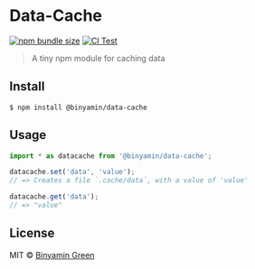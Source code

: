 # Data-Cache

[![npm bundle size](https://img.shields.io/bundlephobia/min/@binyamin/data-cache)](https://npmjs.com/package/@binyamin/data-cache)
[![CI Test](https://github.com/binyamin/data-cache/workflows/Test/badge.svg)](https://github.com/binyamin/data-cache/actions)

> A tiny npm module for caching data

## Install

```console
$ npm install @binyamin/data-cache
```

## Usage

```js
import * as datacache from '@binyamin/data-cache';

datacache.set('data', 'value');
// => Creates a file `.cache/data`, with a value of 'value'

datacache.get('data');
// => "value"
```

## License

MIT © [Binyamin Green](https://binyam.in)
